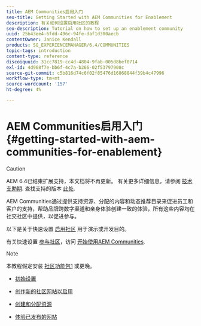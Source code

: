 ```yaml
---
title: AEM Communities启用入门
seo-title: Getting Started with AEM Communities for Enablement
description: 有关如何设置启用社区的教程
seo-description: Tutorial on how to set up an enablement community
uuid: 25b43ee4-6fdd-496c-94fe-daf1d300aecb
contentOwner: Janice Kendall
products: SG_EXPERIENCEMANAGER/6.4/COMMUNITIES
topic-tags: introduction
content-type: reference
discoiquuid: 31cc7819-cc4d-4804-9fab-005d8bef0714
exl-id: 4d968f7e-bb6f-4c7a-b266-02f53797908c
source-git-commit: c5b816d74c6f02f85476d16868844f39b4c47996
workflow-type: tm+mt
source-wordcount: '157'
ht-degree: 4%

---
```


# AEM Communities启用入门  {#getting-started-with-aem-communities-for-enablement}

>[!CAUTION]
>
>AEM 6.4已结束扩展支持，本文档将不再更新。 有关更多详细信息，请参阅 [技术支助期](https://helpx.adobe.com/cn/support/programs/eol-matrix.html). 查找支持的版本 [此处](https://experienceleague.adobe.com/docs/).

AEM Communities通过提供支持资源、分配的内容和动态推荐目录来促进员工和客户的支持，帮助品牌跨数字渠道和亲身体验创建一致的体验，所有这些内容均在社交社区中提供，以促进参与。

以下是关于快速设置 [启用社区](overview.md#enablement-community) 用于演示或开发目的。

有关快速设置 [参与社区](overview.md#engagement-community)，访问 [开始使用AEM Communities](getting-started.md).

>[!NOTE]
>
>本教程假定安装 [社区功能包1](deploy-communities.md#latestfeaturepack) 或更晚。

* [初始设置](enablement-setup.md)

* [创作新的社区网站以启用](enablement-create-site.md)

* [创建和分配资源](resource.md)

* [体验已发布的网站](enablement-published-site.md)

